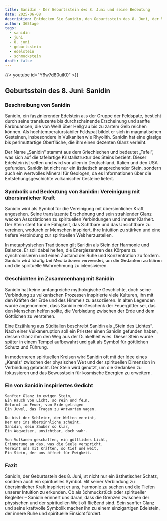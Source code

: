 ```yaml
---
title: Sanidin - Der Geburtsstein des 8. Juni und seine Bedeutung
date: 2025-06-08
description: Entdecken Sie Sanidin, den Geburtsstein des 8. Juni, der Vereinigung mit übersinnlicher Kraft symbolisiert. Seine Symbolik und Geschichte werden Sie inspirieren.
author: 365tage
tags:
  - sanidin
  - juni
  - 8. juni
  - geburtsstein
  - edelstein
  - schmuckstein
draft: false
---
```


{{< youtube id="Y6w7d80uiK0" >}}

## Geburtsstein des 8. Juni: Sanidin

### Beschreibung von Sanidin

Sanidin, ein faszinierender Edelstein aus der Gruppe der Feldspate, besticht durch seine transluzente bis durchscheinende Erscheinung und sanfte Farbnuancen, die von Weiß über Hellgrau bis zu zartem Gelb reichen können. Als hochtemperaturstabiler Feldspat bildet er sich in magmatischen Gesteinen, insbesondere in Vulkaniten wie Rhyolith. Sanidin hat eine glasige bis perlmuttartige Oberfläche, die ihm einen dezenten Glanz verleiht.

Der Name „Sanidin“ stammt aus dem Griechischen und bedeutet „Tafel“, was sich auf die tafelartige Kristallstruktur des Steins bezieht. Dieser Edelstein ist selten und wird vor allem in Deutschland, Italien und den USA gefunden. Sanidin ist nicht nur ein ästhetisch ansprechender Stein, sondern auch ein wertvolles Mineral für Geologen, da es Informationen über die Entstehungsgeschichte vulkanischer Gesteine liefert.

### Symbolik und Bedeutung von Sanidin: Vereinigung mit übersinnlicher Kraft

Sanidin wird als Symbol für die Vereinigung mit übersinnlicher Kraft angesehen. Seine transluzente Erscheinung und sein strahlender Glanz wecken Assoziationen zu spirituellen Verbindungen und innerer Klarheit. Der Stein steht für die Fähigkeit, das Sichtbare und das Unsichtbare zu vereinen, wodurch er Menschen inspiriert, ihre Intuition zu stärken und eine tiefere Verbindung zur spirituellen Welt herzustellen.

In metaphysischen Traditionen gilt Sanidin als Stein der Harmonie und Balance. Er soll dabei helfen, die Energiezentren des Körpers zu synchronisieren und einen Zustand der Ruhe und Konzentration zu fördern. Sanidin wird häufig bei Meditationen verwendet, um die Gedanken zu klären und die spirituelle Wahrnehmung zu intensivieren.

### Geschichten im Zusammenhang mit Sanidin

Sanidin hat keine umfangreiche mythologische Geschichte, doch seine Verbindung zu vulkanischen Prozessen inspirierte viele Kulturen, ihn mit den Kräften der Erde und des Himmels zu assoziieren. In alten Legenden wurde angenommen, dass Sanidin ein Geschenk der Feuergötter sei, das den Menschen helfen sollte, die Verbindung zwischen der Erde und dem Göttlichen zu verstehen.

Eine Erzählung aus Süditalien beschreibt Sanidin als „Stein des Lichtes“. Nach einer Vulkaneruption soll ein Priester einen Sanidin gefunden haben, dessen Glanz ihm den Weg aus der Dunkelheit wies. Dieser Stein wurde später in einem Tempel aufbewahrt und galt als Symbol für göttlichen Schutz und Führung.

In moderneren spirituellen Kreisen wird Sanidin oft mit der Idee eines „Kanals“ zwischen der physischen Welt und der spirituellen Dimension in Verbindung gebracht. Der Stein wird genutzt, um die Gedanken zu fokussieren und das Bewusstsein für kosmische Energien zu erweitern.

### Ein von Sanidin inspiriertes Gedicht

```
Sanfter Glanz im ewigen Stein,  
Ein Hauch von Licht, so rein und fein.  
Geformt im Feuer, von Erde getragen,  
Ein Juwel, das Fragen zu Antworten wagen.  

Du bist der Schleier, der Welten vereint,  
Der uns ins Übersinnliche scheint.  
Sanidin, dein Zauber so klar,  
Ein Wegweiser, unsichtbar, doch wahr.  

Von Vulkanen geschaffen, ein göttliches Licht,  
Erinnerung an das, was die Seele verspricht.  
Vereint uns mit Kräften, so tief und weit,  
Ein Stein, der uns öffnet für Ewigkeit.  
```

### Fazit

Sanidin, der Geburtsstein des 8. Juni, ist nicht nur ein ästhetischer Schatz, sondern auch ein spirituelles Symbol. Mit seiner Verbindung zu übersinnlicher Kraft inspiriert er uns, Harmonie zu suchen und die Tiefen unserer Intuition zu erkunden. Ob als Schmuckstück oder spiritueller Begleiter – Sanidin erinnert uns daran, dass die Grenzen zwischen der physischen und der spirituellen Welt oft fließend sind. Sein sanfter Glanz und seine kraftvolle Symbolik machen ihn zu einem einzigartigen Edelstein, der innere Ruhe und spirituelle Einsicht fördert.